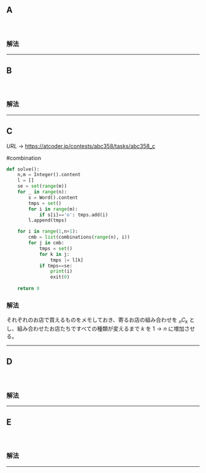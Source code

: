 ## A
#

```Python

```

### 解法



---

## B
#

```Python

```

### 解法



---

## C

$URL\:\to$ https://atcoder.jp/contests/abc358/tasks/abc358_c

#combination

```Python
def solve():
    n,m = Integer().content
    l = []
    se = set(range(m))
    for _ in range(n):
        s = Word().content
        tmps = set()
        for i in range(m):
            if s[i]=='o': tmps.add(i)
        l.append(tmps)

    for i in range(1,n+1):
        cmb = list(combinations(range(n), i))
        for j in cmb:
            tmps = set()
            for k in j:
                tmps |= l[k]
            if tmps==se:
                print(i)
                exit(0)
    
    return 0
```

### 解法
それぞれのお店で買えるものをメモしておき、寄るお店の組み合わせを ${}_{n} C_k$ とし、組み合わせたお店たちですべての種類が変えるまで $k$ を $1 \to n$ に増加させる。

---

## D
#

```Python

```

### 解法



---

## E
#

```Python

```

### 解法



---